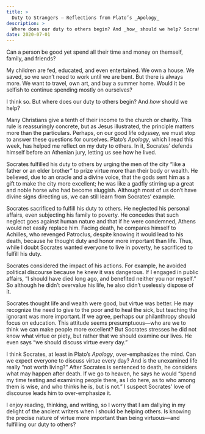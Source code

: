 ```yaml
---
title: >
  Duty to Strangers – Reflections from Plato’s _Apology_
description: >
  Where does our duty to others begin? And _how_ should we help? Socrates’ life, as presented in Plato’s _Apology_, provides material for reflection.
date: 2020-07-01
---
```


Can a person be good yet spend all their time and money on themself, family, and friends?

My children are fed, educated, and even entertained. We own a house. We saved, so we won’t need to work until we are bent. But there is always more. We want to travel, own art, and buy a summer home. Would it be selfish to continue spending mostly on ourselves?

I think so. But where does our duty to others begin? And _how_ should we help?

Many Christians give a tenth of their income to the church or charity. This rule is reassuringly concrete, but as Jesus illustrated, the principle matters more than the particulars. Perhaps, on our good life odyssey, we must stop to answer these questions for ourselves. Plato’s _Apology_, which I read this week, has helped me reflect on my duty to others. In it, Socrates’ defends himself before an Athenian jury, letting us see how he lived.

Socrates fulfilled his duty to others by urging the men of the city “like a father or an elder brother” to prize virtue more than their body or wealth. He believed, due to an oracle and a divine voice, that the gods sent him as a gift to make the city more excellent; he was like a gadfly stirring up a great and noble horse who had become sluggish. Although most of us don’t have divine signs directing us, we can still learn from Socrates’ example.

Socrates sacrificed to fulfill his duty to others. He neglected his personal affairs, even subjecting his family to poverty. He concedes that such neglect goes against human nature and that if he were condemned, Athens would not easily replace him. Facing death, he compares himself to Achilles, who revenged Patroclus, despite knowing it would lead to his death, because he thought duty and honor more important than life. Thus, while I doubt Socrates wanted everyone to live in poverty, he sacrificed to fulfill his duty.

Socrates considered the impact of his actions. For example, he avoided political discourse because he knew it was dangerous. If I engaged in public affairs, “I should have died long ago, and benefited neither you nor myself.” So although he didn’t overvalue his life, he also didn’t uselessly dispose of it.

Socrates thought life and wealth were good, but virtue was better. He may recognize the need to give to the poor and to heal the sick, but teaching the ignorant was more important. If we agree, perhaps our philanthropy should focus on education. This attitude seems presumptuous—who are we to think we can make people more excellent? But Socrates stresses he did not know what virtue or piety, but rather that we should examine our lives. He even says “we should discuss virtue every day.”

I think Socrates, at least in Plato’s _Apology_, over-emphasizes the mind. Can we expect everyone to discuss virtue every day? And is the unexamined life really “not worth living?” After Socrates is sentenced to death, he considers what may happen after death. If we go to heaven, he says he would “spend my time testing and examining people there, as I do here, as to who among them is wise, and who thinks he is, but is not.” I suspect Socrates’ love of discourse leads him to over-emphasize it.

I enjoy reading, thinking, and writing, so I worry that I am dallying in my delight of the ancient writers when I should be helping others. Is knowing the precise nature of virtue more important than being virtuous—and fulfilling our duty to others?
